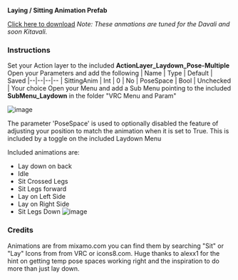 **Laying / Sitting Animation Prefab**

[Click here to download](https://github.com/Dervali-git/VRC-Tips/raw/main/Reasources/Laydown%20Animation-Action-v4%20-%20Choices%20-%20Nirvash.unitypackage)
_Note: These anmations are tuned for the Davali and soon Kitavali._
### Instructions
Set your Action layer to the included **ActionLayer_Laydown_Pose-Multiple**
Open your Parameters and add the following
| Name | Type | Default | Saved
|--|--|--|--
| SittingAnim | Int | 0 | No
| PoseSpace | Bool | Unchecked | Your choice
Open your Menu and add a Sub Menu pointing to the included **SubMenu_Laydown** in the folder "VRC Menu and Param"

![image](https://user-images.githubusercontent.com/68404726/116765013-ceaec880-a9e8-11eb-8187-37dad397e920.png)


The parameter 'PoseSpace' is used to optionally disabled the feature of adjusting your position to match the animation when it is set to True. This is included by a toggle on the included Laydown Menu


Included animations are:
 -  Lay down on back
 -  Idle   
 -  Sit Crossed Legs 
 -  Sit Legs forward 
 - Lay on Left Side
 - Lay on Right Side 
  - Sit Legs Down
  ![image](https://user-images.githubusercontent.com/68404726/116765040-e9813d00-a9e8-11eb-9149-9ab38c3f9f84.png)


### Credits
Animations are from mixamo.com you can find them by searching "Sit" or "Lay"
Icons from from VRC or icons8.com. Huge thanks to alexx1 for the hint on getting temp pose spaces working right and the inspiration to do more than just lay down.



